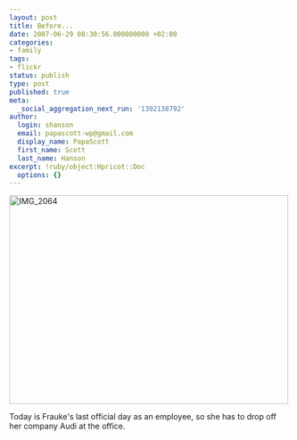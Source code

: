 ```yaml
---
layout: post
title: Before...
date: 2007-06-29 08:30:56.000000000 +02:00
categories:
- family
tags:
- flickr
status: publish
type: post
published: true
meta:
  _social_aggregation_next_run: '1392138792'
author:
  login: shanson
  email: papascott-wp@gmail.com
  display_name: PapaScott
  first_name: Scott
  last_name: Hanson
excerpt: !ruby/object:Hpricot::Doc
  options: {}
---
```

<p><a href="http://www.flickr.com/photos/papascott/657723026/" title="Photo Sharing"><img src="http://farm2.static.flickr.com/1079/657723026_38c8865b93.jpg" width="500" height="375" alt="IMG_2064" /></a></p>
<p>Today is Frauke's last official day as an employee, so she has to drop off her company Audi at the office.</p>
